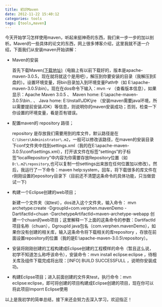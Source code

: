 ```yaml
---
title: 初识Maven
date: 2012-11-22 15:40:12
categories: tools
tags: [tools,maven]
---
```

今天开始学习怎样使用maven，听起来挺神奇的东西，我们来一步一步的加以剖析。Maven的一些具体的论文的东西，网上很多博客介绍，这里我就不逐一介绍，下面我们从安装maven开始讲解：

- Maven的安装

	首先下载Maven<a href="http://maven.apache.org/download.cgi">(下载地址)</a>（电脑上有以前下载好的，版本是apache-maven-3.0.5，现在就将就这个是用吧），解压到你要安装的目录（我解压到E盘的）。设置环境变量，将bin目录加入到环境变量Path中（如 E:\apache-maven-3.0.5\bin）。现在在dos命令下输入：mvn -v （查看版本信息），如果显示：Apache Maven 3.0.5  、 Maven home: E:\apache-maven-3.0.5\bin\..    、 Java home: E:\Install\JDK\jre （安装maven需要java环境，所以需要提前安装JDK）等信息，则说明你的maven安装成功；否则，检查一下你设置的环境变量，看是否有错误。

<!-- more -->
    
-  配置maven的 repository 路径；

  	repository 是存放我们需要用到的库文件，默认路径是在`C:\Users\Administrator\.m2`，一般可以修改该路径，在maven的安装目录下conf文件夹中找到settings.xml（我的在E:\apache-maven-3.0.5\conf\settings.xml），打开该文件在标签“settings”的子标签“localRepository”中内容为你需要存放Repository位置（如`D:\.m2\repository`,也可以复制一份settings出来放在任何位置加以修改）。然后，我运行了一下命令：maven help:system，回车，将下载很多的库文件在r刚刚设置的epository目录下（目前还不清楚这条命令的具体功能，只当做尝试一下)
-  构建一个Eclipse创建的web项目；

	新建一个文件夹（如test），dos进入这个文件夹，输入命令： mvn archetype:create -DgroupId=com.verphen.mavenDemo -DartifactId=chuan -DarchetypeArtifactId=maven-archetype-webapp  创建一个chuan的web项目；这里解释一下上面的这条命令的参数：DartifactId 项目名称（chuan），DgroupId java包名（com.verphen.mavenDemo），如果你没有创建的相关库，输入这条命令将下载相关的库repository ，存放在前面设置repository的位置（我的是E:\apache-maven-3.0.5\repository）。
-  安装将刚刚创建的工程构建成Eclipse创建的工程模样的命令（暂且这么说，初学不知道怎么称呼该命令），安装命令：mvn install eclipse:eclipse ，待相关库及组件下载完成将出现：[INFO]  BUILD SUCCESSFULL ，说明你安装成功。

-  构建Eclipse项目；进入前面创建的文件夹test，执行命令：mvn eclipse:eclipse，即可将创建的项目构建成Eclipse创建的项目，现在你可以将此项目Imporrt Eclipse使用

以上是我初学的简单总结，接下来还会努力去深入学习，欢迎指正！